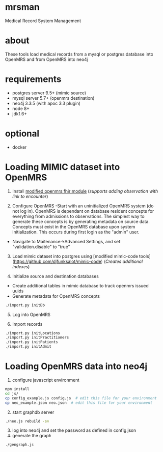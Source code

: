 # mrsman
Medical Record System Management 

# about 
These tools load medical records from a mysql or postgres database into OpenMRS
and from OpenMRS into neo4j

# requirements
- postgres server 9.5+ (mimic source)
- mysql server 5.7+ (openmrs destination)
- neo4j 3.3.5 (with apoc 3.3 plugin)
- node 8+
- jdk1.6+
# optional
- docker 

# Loading MIMIC dataset into OpenMRS
1. Install [modified openmrs fhir module](https://github.com/djfunksalot/openmrs-module-fhir)  (_supports adding observation with link to encounter_)

2. Configure OpenMRS
-Start with an uninitialized OpenMRS system (do not log in).  OpenMRS is dependant on database resident concepts for everything from admissions to observations.  The simplest way to generate these concepts is by generating metadata on source data.   Concepts must exist in the OpenMRS database upon system initialization.  This occurs during first login as the "admin" user.
- Navigate to Maitenance->Advanced Settings, and set "validation.disable" to "true"


3. Load mimic dataset into postgres using [modified mimic-code tools] (https://github.com/djfunksalot/mimic-code) (_Creates additional indexes_)

4. Initialize source and destination databases
- Create additional tables in mimic database to track openmrs issued uuids
- Generate metadata for OpenMRS concepts
```bash
./import.py initDb
```
5. Log into OpenMRS

6. Import records
```bash
./import.py initLocations
./import.py initPractitioners
./import.py initPatients
./import.py initAdmit
```


# Loading OpenMRS data into neo4j
1. configure javascript environment
```bash
npm install
cd js/
cp config_example.js config.js  # edit this file for your environment
cp neo_example.json neo.json  # edit this file for your environment
```
2. start graphdb server
```bash
./neo.js rebuild -sv
```
3. log into neo4j and set the password as defined in config.json
4. generate the graph
```bash
./gengraph.js
```
